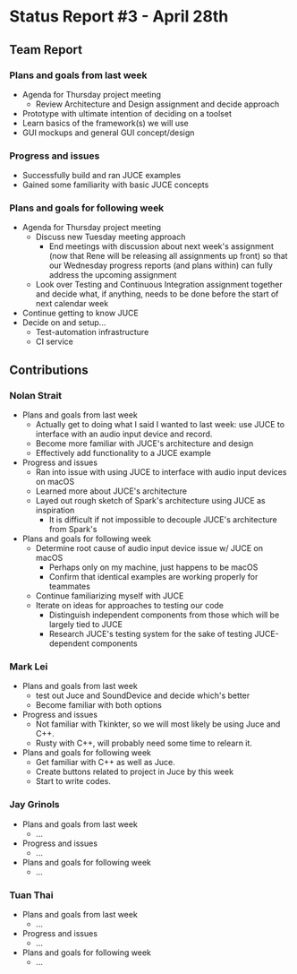 # Status Report #3 - April 28th

## Team Report


### Plans and goals from last week

*   Agenda for Thursday project meeting
    *   Review Architecture and Design assignment and decide approach
*   Prototype with ultimate intention of deciding on a toolset
*   Learn basics of the framework(s) we will use
*   GUI mockups and general GUI concept/design

### Progress and issues

*   Successfully build and ran JUCE examples
*   Gained some familiarity with basic JUCE concepts


### Plans and goals for following week

*   Agenda for Thursday project meeting
    *   Discuss new Tuesday meeting approach
        *   End meetings with discussion about next week's assignment (now that Rene will be releasing all assignments up front) so that our Wednesday progress reports (and plans within) can fully address the upcoming assignment
    *  Look over Testing and Continuous Integration assignment together and decide what, if anything, needs to be done before the start of next calendar week
*   Continue getting to know JUCE
*   Decide on and setup...
    *   Test-automation infrastructure
    *   CI service



## Contributions


### Nolan Strait

*   Plans and goals from last week
    *   Actually get to doing what I said I wanted to last week: use JUCE to interface with an audio input device and record.
    *   Become more familiar with JUCE's architecture and design 
    *   Effectively add functionality to a JUCE example
*   Progress and issues
    *   Ran into issue with using JUCE to interface with audio input devices on macOS
    *   Learned more about JUCE's architecture
    *   Layed out rough sketch of Spark's architecture using JUCE as inspiration
        *   It is difficult if not impossible to decouple JUCE's architecture from Spark's
*   Plans and goals for following week
    *   Determine root cause of audio input device issue w/ JUCE on macOS
        *   Perhaps only on my machine, just happens to be macOS
        *   Confirm that identical examples are working properly for teammates
    *   Continue familiarizing myself with JUCE
    *   Iterate on ideas for approaches to testing our code
        *   Distinguish independent components from those which will be largely tied to JUCE
        *   Research JUCE's testing system for the sake of testing JUCE-dependent components


### Mark Lei

*   Plans and goals from last week
    *   test out Juce and SoundDevice and decide which's better
    *   Become familiar with both options
*   Progress and issues
    *   Not familiar with Tkinkter, so we will most likely be using Juce and C++.
    *   Rusty with C++, will probably need some time to relearn it.
*   Plans and goals for following week
    *   Get familiar with C++ as well as Juce.
    *   Create buttons related to project in Juce by this week
    *   Start to write codes.


### Jay Grinols

*   Plans and goals from last week
    *   ...
*   Progress and issues
    *   ...
*   Plans and goals for following week
    *   …


### Tuan Thai

*   Plans and goals from last week
    *   ...
*   Progress and issues
    *   ...
*   Plans and goals for following week
    *   ...
